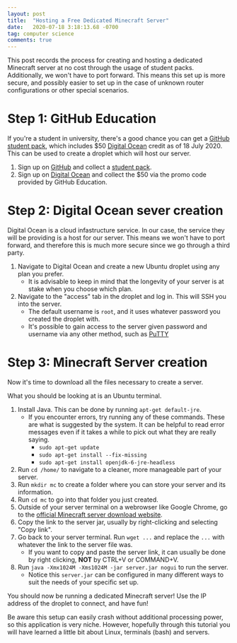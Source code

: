 ```yaml
---
layout: post
title:  "Hosting a Free Dedicated Minecraft Server"
date:   2020-07-18 3:18:13.68 -0700
tag: computer science
comments: true
---
```


This post records the process for creating and hosting a dedicated Minecraft server at no cost through the usage of student packs. Additionally, we won't have to port forward. This means this set up is more secure, and possibly easier to set up in the case of unknown router configurations or other special scenarios.

# Step 1: GitHub Education
If you're a student in university, there's a good chance you can get a [GitHub student pack](https://education.github.com/pack/offers), which includes $50 [Digital Ocean](https://cloud.digitalocean.com/) credit as of 18 July 2020. This can be used to create a droplet which will host our server.

1. Sign up on [GitHub](github.com) and collect a [student pack](https://education.github.com/pack/offers).
2. Sign up on [Digital Ocean](https://cloud.digitalocean.com/) and collect the $50 via the promo code provided by GitHub Education.

# Step 2: Digital Ocean sever creation
Digital Ocean is a cloud infastructure service. In our case, the service they will be providing is a host for our server. This means we won't have to port forward, and therefore this is much more secure since we go through a third party.

1. Navigate to Digital Ocean and create a new Ubuntu droplet using any plan you prefer.
	- It is advisable to keep in mind that the longevity of your server is at stake when you choose which plan.
2. Navigate to the "access" tab in the droplet and log in. This will SSH you into the server.
	- The default username is `root`, and it uses whatever password you created the droplet with.
	- It's possible to gain access to the server given password and username via any other method, such as [PuTTY](https://www.chiark.greenend.org.uk/~sgtatham/putty/)

# Step 3: Minecraft Server creation
Now it's time to download all the files necessary to create a server.

What you should be looking at is an Ubuntu terminal.

1. Install Java. This can be done by running `apt-get default-jre`.
	- If you encounter errors, try running any of these commands. These are what is suggested by the system. It can be helpful to read error messages even if it takes a while to pick out what they are really saying.
		- `sudo apt-get update`
		- `sudo apt-get install --fix-missing`
		- `sudo apt-get install openjdk-6-jre-headless`
2. Run `cd /home/` to navigate to a cleaner, more manageable part of your server.
3. Run `mkdir mc` to create a folder where you can store your server and its information.
4. Run `cd mc` to go into that folder you just created.
5. Outside of your server terminal on a webrowser like Google Chrome, go to the [official Minecraft server download website](https://www.minecraft.net/en-us/download/server).
6. Copy the link to the server jar, usually by right-clicking and selecting "Copy link".
7. Go back to your server terminal. Run `wget ...` and replace the `...` with whatever the link to the server file was. 
	- If you want to copy and paste the server link, it can usually be done by right clicking, **NOT** by CTRL+V or COMMAND+V.
8. Run `java -Xmx1024M -Xms1024M -jar server.jar nogui` to run the server.
	- Notice this `server.jar` can be configured in many different ways to suit the needs of your specific set up.

You should now be running a dedicated Minecraft server! Use the IP address of the droplet to connect, and have fun!

Be aware this setup can easily crash without additional processing power, so this application is very niche. However, hopefully through this tutorial you will have learned a little bit about Linux, terminals (bash) and servers.